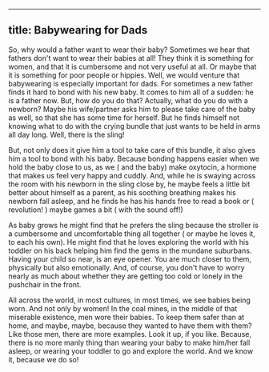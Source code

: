 ----
title: Babywearing for Dads
----

So, why would a father want to wear their baby? Sometimes we hear that fathers don't want to wear their babies at all! They think it is something for women, and that it is cumbersome and not very useful at all. Or maybe that it is something for poor people or hippies. Well, we would venture that babywearing is especially important for dads. For sometimes a new father finds it hard to bond with his new baby. It comes to him all of a sudden: he is a father now. But, how do you do that? Actually, what do you do with a newborn? Maybe his wife/partner asks him to please take care of the baby as well, so that she has some time for herself. But he finds himself not knowing what to do with the crying bundle that just wants to be held in arms all day long. Well, there is the sling!

But, not only does it give him a tool to take care of this bundle, it also gives him a tool to bond with his baby. Because bonding happens easier when we hold the baby close to us, as we ( and the baby) make oxytocin, a hormone that makes us feel very happy and cuddly. And, while he is swaying across the room with his newborn in the sling close by, he maybe feels a little bit better about himself as a parent, as his soothing breathing makes his newborn fall asleep, and he finds he has his hands free to read a book or ( revolution! ) maybe games a bit ( with the sound off!)

As baby grows he might find that he prefers the sling because the stroller is a cumbersome and uncomfortable thing all together ( or maybe he loves it, to each his own). He might find that he loves exploring the world with his toddler on his back helping him find the gems in the mundane suburbans. Having your child so near, is an eye opener. You are much closer to them, physically but also emotionally. And, of course, you don't have to worry nearly as much about whether they are getting too cold or lonely in the pushchair in the front.

All across the world, in most cultures, in most times, we see babies being worn. And not only by women! In the coal mines, in the middle of that miserable existence, men wore their babies. To keep them safer than at home, and maybe, maybe, because they wanted to have them with them?  Like those men, there are more examples. Look it up, if you like. Because, there is no more manly thing than wearing your baby to make him/her fall asleep, or wearing your toddler to go and explore the world. And we know it, because we do so!
